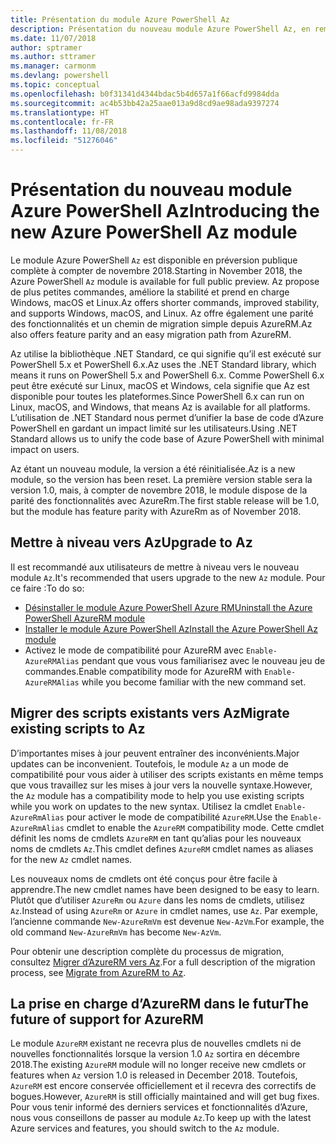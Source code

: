 ```yaml
---
title: Présentation du module Azure PowerShell Az
description: Présentation du nouveau module Azure PowerShell Az, en remplacement du module AzureRM.
ms.date: 11/07/2018
author: sptramer
ms.author: sttramer
ms.manager: carmonm
ms.devlang: powershell
ms.topic: conceptual
ms.openlocfilehash: b0f31341d4344bdac5b4d657a1f66acfd9984dda
ms.sourcegitcommit: ac4b53bb42a25aae013a9d8cd9ae98ada9397274
ms.translationtype: HT
ms.contentlocale: fr-FR
ms.lasthandoff: 11/08/2018
ms.locfileid: "51276046"
---
```

# <a name="introducing-the-new-azure-powershell-az-module"></a><span data-ttu-id="f4ce6-103">Présentation du nouveau module Azure PowerShell Az</span><span class="sxs-lookup"><span data-stu-id="f4ce6-103">Introducing the new Azure PowerShell Az module</span></span>

<span data-ttu-id="f4ce6-104">Le module Azure PowerShell `Az` est disponible en préversion publique complète à compter de novembre 2018.</span><span class="sxs-lookup"><span data-stu-id="f4ce6-104">Starting in November 2018, the Azure PowerShell `Az` module is available for full public preview.</span></span>
<span data-ttu-id="f4ce6-105">Az propose de plus petites commandes, améliore la stabilité et prend en charge Windows, macOS et Linux.</span><span class="sxs-lookup"><span data-stu-id="f4ce6-105">Az offers shorter commands, improved stability, and supports Windows, macOS, and Linux.</span></span> <span data-ttu-id="f4ce6-106">Az offre également une parité des fonctionnalités et un chemin de migration simple depuis AzureRM.</span><span class="sxs-lookup"><span data-stu-id="f4ce6-106">Az also offers feature parity and an easy migration path from AzureRM.</span></span>

<span data-ttu-id="f4ce6-107">Az utilise la bibliothèque .NET Standard, ce qui signifie qu’il est exécuté sur PowerShell 5.x et PowerShell 6.x.</span><span class="sxs-lookup"><span data-stu-id="f4ce6-107">Az uses the .NET Standard library, which means it runs on PowerShell 5.x and PowerShell 6.x.</span></span>
<span data-ttu-id="f4ce6-108">Comme PowerShell 6.x peut être exécuté sur Linux, macOS et Windows, cela signifie que Az est disponible pour toutes les plateformes.</span><span class="sxs-lookup"><span data-stu-id="f4ce6-108">Since PowerShell 6.x can run on Linux, macOS, and Windows, that means Az is available for all platforms.</span></span>
<span data-ttu-id="f4ce6-109">L’utilisation de .NET Standard nous permet d’unifier la base de code d’Azure PowerShell en gardant un impact limité sur les utilisateurs.</span><span class="sxs-lookup"><span data-stu-id="f4ce6-109">Using .NET Standard allows us to unify the code base of Azure PowerShell with minimal impact on users.</span></span>

<span data-ttu-id="f4ce6-110">Az étant un nouveau module, la version a été réinitialisée.</span><span class="sxs-lookup"><span data-stu-id="f4ce6-110">Az is a new module, so the version has been reset.</span></span> <span data-ttu-id="f4ce6-111">La première version stable sera la version 1.0, mais, à compter de novembre 2018, le module dispose de la parité des fonctionnalités avec AzureRm.</span><span class="sxs-lookup"><span data-stu-id="f4ce6-111">The first stable release will be 1.0, but the module has feature parity with AzureRm as of November 2018.</span></span>

## <a name="upgrade-to-az"></a><span data-ttu-id="f4ce6-112">Mettre à niveau vers Az</span><span class="sxs-lookup"><span data-stu-id="f4ce6-112">Upgrade to Az</span></span>

<span data-ttu-id="f4ce6-113">Il est recommandé aux utilisateurs de mettre à niveau vers le nouveau module `Az`.</span><span class="sxs-lookup"><span data-stu-id="f4ce6-113">It's recommended that users upgrade to the new `Az` module.</span></span> <span data-ttu-id="f4ce6-114">Pour ce faire :</span><span class="sxs-lookup"><span data-stu-id="f4ce6-114">To do so:</span></span>

* [<span data-ttu-id="f4ce6-115">Désinstaller le module Azure PowerShell Azure RM</span><span class="sxs-lookup"><span data-stu-id="f4ce6-115">Uninstall the Azure PowerShell AzureRM module</span></span>](/powershell/azure/uninstall-azurerm-ps)
* [<span data-ttu-id="f4ce6-116">Installer le module Azure PowerShell Az</span><span class="sxs-lookup"><span data-stu-id="f4ce6-116">Install the Azure PowerShell Az module</span></span>](/powershell/azure/install-az-ps)
* <span data-ttu-id="f4ce6-117">Activez le mode de compatibilité pour AzureRM avec `Enable-AzureRMAlias` pendant que vous vous familiarisez avec le nouveau jeu de commandes.</span><span class="sxs-lookup"><span data-stu-id="f4ce6-117">Enable compatibility mode for AzureRM with `Enable-AzureRMAlias` while you become familiar with the new command set.</span></span>

## <a name="migrate-existing-scripts-to-az"></a><span data-ttu-id="f4ce6-118">Migrer des scripts existants vers Az</span><span class="sxs-lookup"><span data-stu-id="f4ce6-118">Migrate existing scripts to Az</span></span>

<span data-ttu-id="f4ce6-119">D’importantes mises à jour peuvent entraîner des inconvénients.</span><span class="sxs-lookup"><span data-stu-id="f4ce6-119">Major updates can be inconvenient.</span></span> <span data-ttu-id="f4ce6-120">Toutefois, le module `Az` a un mode de compatibilité pour vous aider à utiliser des scripts existants en même temps que vous travaillez sur les mises à jour vers la nouvelle syntaxe.</span><span class="sxs-lookup"><span data-stu-id="f4ce6-120">However, the `Az` module has a compatibility mode to help you use existing scripts while you work on updates to the new syntax.</span></span> <span data-ttu-id="f4ce6-121">Utilisez la cmdlet `Enable-AzureRmAlias` pour activer le mode de compatibilité `AzureRM`.</span><span class="sxs-lookup"><span data-stu-id="f4ce6-121">Use the `Enable-AzureRmAlias` cmdlet to enable the `AzureRM` compatibility mode.</span></span> <span data-ttu-id="f4ce6-122">Cette cmdlet définit les noms de cmdlets `AzureRM` en tant qu’alias pour les nouveaux noms de cmdlets `Az`.</span><span class="sxs-lookup"><span data-stu-id="f4ce6-122">This cmdlet defines `AzureRM` cmdlet names as aliases for the new `Az` cmdlet names.</span></span>

<span data-ttu-id="f4ce6-123">Les nouveaux noms de cmdlets ont été conçus pour être facile à apprendre.</span><span class="sxs-lookup"><span data-stu-id="f4ce6-123">The new cmdlet names have been designed to be easy to learn.</span></span> <span data-ttu-id="f4ce6-124">Plutôt que d’utiliser `AzureRm` ou `Azure` dans les noms de cmdlets, utilisez `Az`.</span><span class="sxs-lookup"><span data-stu-id="f4ce6-124">Instead of using `AzureRm` or `Azure` in cmdlet names, use `Az`.</span></span> <span data-ttu-id="f4ce6-125">Par exemple, l’ancienne commande `New-AzureRmVm` est devenue `New-AzVm`.</span><span class="sxs-lookup"><span data-stu-id="f4ce6-125">For example, the old command `New-AzureRmVm` has become `New-AzVm`.</span></span>

<span data-ttu-id="f4ce6-126">Pour obtenir une description complète du processus de migration, consultez [Migrer d’AzureRM vers Az](migrate-from-azurerm-to-az.md).</span><span class="sxs-lookup"><span data-stu-id="f4ce6-126">For a full description of the migration process, see [Migrate from AzureRM to Az](migrate-from-azurerm-to-az.md).</span></span>

## <a name="the-future-of-support-for-azurerm"></a><span data-ttu-id="f4ce6-127">La prise en charge d’AzureRM dans le futur</span><span class="sxs-lookup"><span data-stu-id="f4ce6-127">The future of support for AzureRM</span></span>

<span data-ttu-id="f4ce6-128">Le module `AzureRM` existant ne recevra plus de nouvelles cmdlets ni de nouvelles fonctionnalités lorsque la version 1.0 `Az` sortira en décembre 2018.</span><span class="sxs-lookup"><span data-stu-id="f4ce6-128">The existing `AzureRM` module will no longer receive new cmdlets or features when `Az` version 1.0 is released in December 2018.</span></span> <span data-ttu-id="f4ce6-129">Toutefois, `AzureRM` est encore conservée officiellement et il recevra des correctifs de bogues.</span><span class="sxs-lookup"><span data-stu-id="f4ce6-129">However, `AzureRM` is still officially maintained and will get bug fixes.</span></span> <span data-ttu-id="f4ce6-130">Pour vous tenir informé des derniers services et fonctionnalités d’Azure, nous vous conseillons de passer au module `Az`.</span><span class="sxs-lookup"><span data-stu-id="f4ce6-130">To keep up with the latest Azure services and features, you should switch to the `Az` module.</span></span>